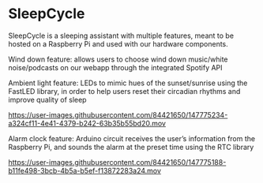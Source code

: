 # SleepCycle
SleepCycle is a sleeping assistant with multiple features, meant to be hosted on a Raspberry Pi and used with our hardware components.

Wind down feature: allows users to choose wind down music/white noise/podcasts on our webapp through the integrated Spotify API


Ambient light feature: LEDs to mimic hues of the sunset/sunrise using the FastLED library, in order to help users reset their circadian rhythms and improve quality of sleep

https://user-images.githubusercontent.com/84421650/147775234-a324cf11-4e41-4379-b242-63b35b55bd20.mov


Alarm clock feature:  Arduino circuit receives the user’s information from the Raspberry Pi, and sounds the alarm at the preset time using the RTC library

https://user-images.githubusercontent.com/84421650/147775188-b11fe498-3bcb-4b5a-b5ef-f13872283a24.mov

